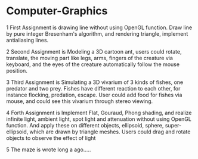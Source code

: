 # Computer-Graphics
1 First Assignment is drawing line without using OpenGL function. Draw line by pure integer Bresenham's algorithm, and rendering triangle, implement antialiasing lines.

2 Second Assignment is Modeling a 3D cartoon ant, users could rotate, translate, the moving part like legs, arms, fingers of the creature via keyboard, and the eyes of the creature automatically follow the mouse position.

3 Third Assignment is Simulating a 3D vivarium of 3 kinds of fishes, one predator and two prey. Fishes have different reaction to each other, for instance flocking, predation, escape. User could add food for fishes via mouse, and could see this vivarium through stereo viewing.

4 Forth Assignment is Implement Flat, Gouraud, Phong shading, and realize infinite light, ambient light, spot light and attenuation without using OpenGL function. And apply these on different objects, ellipsoid, sphere, super-ellipsoid, which are drawn by triangle meshes. Users could drag and rotate objects to observe the effect of light

5 The maze is wrote long a ago.....

